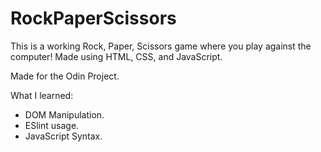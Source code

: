 # RockPaperScissors
This is a working Rock, Paper, Scissors game where you play against the computer! Made using HTML, CSS, and JavaScript.

Made for the Odin Project.


What I learned:
* DOM Manipulation.
* ESlint usage.
* JavaScript Syntax.

